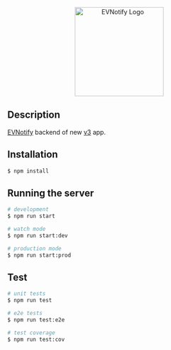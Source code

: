 <p align="center">
  <a href="http://evnotify.com/" target="blank"><img src="https://play-lh.googleusercontent.com/WWiksoDe8DSu6G_tGsEQyoeM7HMVFUGBjmkHILEqEUQ7T0OvwHQR11I3so7aNRAgRw=w240-h480" width="200" alt="EVNotify Logo" /></a>
</p>

## Description

[EVNotify](https://evnotify.com) backend of new [v3](https://github.com/EVNotify/v3) app.

## Installation

```bash
$ npm install
```

## Running the server

```bash
# development
$ npm run start

# watch mode
$ npm run start:dev

# production mode
$ npm run start:prod
```

## Test

```bash
# unit tests
$ npm run test

# e2e tests
$ npm run test:e2e

# test coverage
$ npm run test:cov
```
